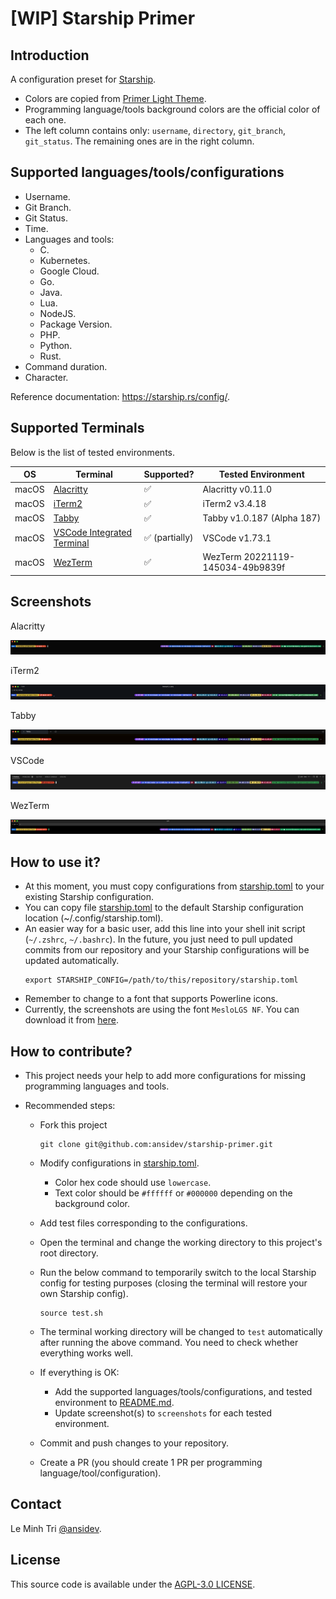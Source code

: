 # [WIP] Starship Primer

## Introduction

A configuration preset for [Starship](https://github.com/starship/starship).

- Colors are copied from [Primer Light Theme](https://primer.style/primitives/colors).
- Programming language/tools background colors are the official color of each one.
- The left column contains only: `username`, `directory`, `git_branch`, `git_status`. The remaining ones are in the right column.

## Supported languages/tools/configurations

- Username.
- Git Branch.
- Git Status.
- Time.
- Languages and tools:
  - C.
  - Kubernetes.
  - Google Cloud.
  - Go.
  - Java.
  - Lua.
  - NodeJS.
  - Package Version.
  - PHP.
  - Python.
  - Rust.
- Command duration.
- Character.

Reference documentation: https://starship.rs/config/.

## Supported Terminals

Below is the list of tested environments.

| OS    | Terminal                                                          | Supported?     | Tested Environment               |
| ----- | ----------------------------------------------------------------- | -------------- | -------------------------------- |
| macOS | [Alacritty](https://github.com/alacritty/alacritty)               | ✅             | Alacritty v0.11.0                |
| macOS | [iTerm2](https://github.com/gnachman/iTerm2)                      | ✅             | iTerm2 v3.4.18                   |
| macOS | [Tabby](https://github.com/Eugeny/tabby)                          | ✅             | Tabby v1.0.187 (Alpha 187)       |
| macOS | [VSCode Integrated Terminal](https://github.com/microsoft/vscode) | ✅ (partially) | VSCode v1.73.1                   |
| macOS | [WezTerm](https://github.com/wez/wezterm)                         | ✅             | WezTerm 20221119-145034-49b9839f |

## Screenshots

Alacritty

![Alacritty](screenshots/alacritty_0001.png)

iTerm2

![iTerm2](screenshots/iterm2_0001.png)

Tabby

![Tabby](screenshots/tabby_0001.png)

VSCode

![VSCode](screenshots/vscode_0001.png)

WezTerm

![WezTerm](screenshots/wezterm_0001.png)

## How to use it?

- At this moment, you must copy configurations from [starship.toml](./starship.toml) to your existing Starship configuration.
- You can copy file [starship.toml](./starship.toml) to the default Starship configuration location (~/.config/starship.toml).
- An easier way for a basic user, add this line into your shell init script (`~/.zshrc`, `~/.bashrc`). In the future, you just need to pull updated commits from our repository and your Starship configurations will be updated automatically.
  ```
  export STARSHIP_CONFIG=/path/to/this/repository/starship.toml
  ```
- Remember to change to a font that supports Powerline icons.
- Currently, the screenshots are using the font `MesloLGS NF`. You can download it from [here](https://github.com/romkatv/powerlevel10k#fonts).

## How to contribute?

- This project needs your help to add more configurations for missing programming languages and tools.

- Recommended steps:

  - Fork this project

    ```
    git clone git@github.com:ansidev/starship-primer.git
    ```

  - Modify configurations in [starship.toml](./starship.toml).
    - Color hex code should use `lowercase`.
    - Text color should be `#ffffff` or `#000000` depending on the background color.
  - Add test files corresponding to the configurations.
  - Open the terminal and change the working directory to this project's root directory.
  - Run the below command to temporarily switch to the local Starship config for testing purposes (closing the terminal will restore your own Starship config).
    ```
    source test.sh
    ```
  - The terminal working directory will be changed to `test` automatically after running the above command. You need to check whether everything works well.
  - If everything is OK:
    - Add the supported languages/tools/configurations, and tested environment to [README.md](./README.md).
    - Update screenshot(s) to `screenshots` for each tested environment.
  - Commit and push changes to your repository.
  - Create a PR (you should create 1 PR per programming language/tool/configuration).

## Contact

Le Minh Tri [@ansidev](https://ansidev.xyz/about).

## License

This source code is available under the [AGPL-3.0 LICENSE](/LICENSE).
